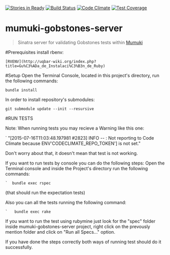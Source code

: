 
[![Stories in Ready](https://badge.waffle.io/mumuki/mumuki-gobstones-server.png?label=ready&title=Ready)](https://waffle.io/mumuki/mumuki-gobstones-server)
[![Build Status](https://travis-ci.org/mumuki/mumuki-gobstones-server.svg?branch=master)](https://travis-ci.org/mumuki/mumuki-gobstones-server)
[![Code Climate](https://codeclimate.com/github/mumuki/mumuki-gobstones-server/badges/gpa.svg)](https://codeclimate.com/github/mumuki/mumuki-gobstones-server)
[![Test Coverage](https://codeclimate.com/github/mumuki/mumuki-gobstones-server/badges/coverage.svg)](https://codeclimate.com/github/mumuki/mumuki-gobstones-server/coverage)

# mumuki-gobstones-server
> Sinatra server for validating Gobstones tests within [Mumuki](http://github.com/mumuki)

#Prerequisites
  install rbenv:
		
	[RVENV](http://uqbar-wiki.org/index.php?title=Gu%C3%ADa_de_Instalaci%C3%B3n_de_Ruby)

#Setup
 Open  the Terminal Console, located in this project's
 directory, run the following commands: 
	
	bundle install
	
In order to install repository's submodules:
	
	git submodule update --init --resursive	


#RUN TESTS

Note: When running tests you may recieve a Warning like this one:

`	"[2015-07-16T11:03:48.197981 #2823]  INFO -- : Not reporting 	to Code Climate because ENV'CODECLIMATE_REPO_TOKEN'] is not set."
 
  Don't worry about that, it doesn't mean that test is not working. 
	

If you want to run tests by console you can do the following steps:
	Open the Terminal console and inside the Project's directory 		run the following commands:
	   
	`  bundle exec rspec 

(that should run the expectation tests) 
	
Also you can all the tests running the following command:

	` 	bundle exec rake 

If you want to run the test using rubymine just look for the "spec" 	  folder inside mumuki-gobstones-server project, right click on the   		prevously mention folder and click on "Run all Specs..." option.
	
If you have done the steps correctly both ways of running test should do it successfully.
    

